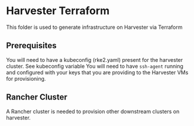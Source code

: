 # Harvester Terraform

This folder is used to generate infrastructure on Harvester via Terraform

## Prerequisites

You will need to have a kubeconfig (rke2.yaml) present for the harvester cluster. See kubeconfig variable
You will need to have `ssh-agent` running and configured with your keys that you are providing to the Harvester VMs for provisioning.

## Rancher Cluster

A Rancher cluster is needed to provision other downstream clusters on harvester. 
